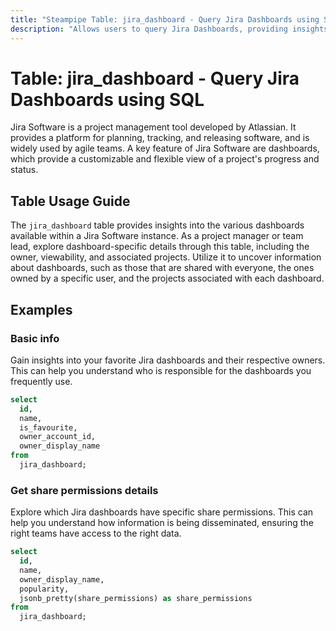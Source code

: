 ```yaml
---
title: "Steampipe Table: jira_dashboard - Query Jira Dashboards using SQL"
description: "Allows users to query Jira Dashboards, providing insights into the various dashboards available in a Jira Software instance."
---
```


# Table: jira_dashboard - Query Jira Dashboards using SQL

Jira Software is a project management tool developed by Atlassian. It provides a platform for planning, tracking, and releasing software, and is widely used by agile teams. A key feature of Jira Software are dashboards, which provide a customizable and flexible view of a project's progress and status.

## Table Usage Guide

The `jira_dashboard` table provides insights into the various dashboards available within a Jira Software instance. As a project manager or team lead, explore dashboard-specific details through this table, including the owner, viewability, and associated projects. Utilize it to uncover information about dashboards, such as those that are shared with everyone, the ones owned by a specific user, and the projects associated with each dashboard.

## Examples

### Basic info
Gain insights into your favorite Jira dashboards and their respective owners. This can help you understand who is responsible for the dashboards you frequently use.

```sql
select
  id,
  name,
  is_favourite,
  owner_account_id,
  owner_display_name
from
  jira_dashboard;
```

### Get share permissions details
Explore which Jira dashboards have specific share permissions. This can help you understand how information is being disseminated, ensuring the right teams have access to the right data.

```sql
select
  id,
  name,
  owner_display_name,
  popularity,
  jsonb_pretty(share_permissions) as share_permissions
from
  jira_dashboard;
```